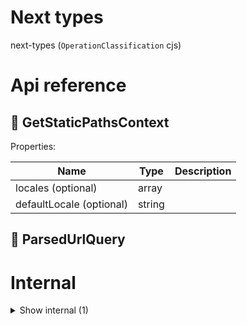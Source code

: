 # Next types

next-types (`OperationClassification` cjs)



# Api reference

## 🔹 GetStaticPathsContext

Properties: 

 | Name | Type | Description |
|---|---|---|
| locales (optional) | array |  |
| defaultLocale (optional) | string |  |



## 🔹 ParsedUrlQuery

# Internal

<details><summary>Show internal (1)</summary>
    
  # 🔹 PreviewData








  </details>

